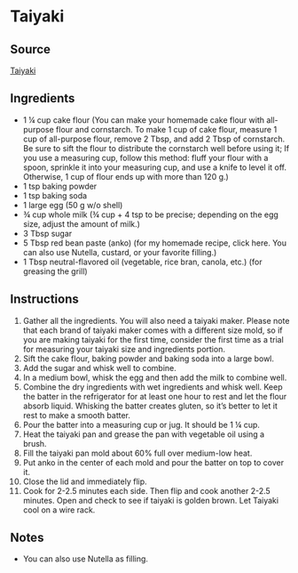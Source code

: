 # Taiyaki

## Source
[Taiyaki](https://www.justonecookbook.com/taiyaki/)

## Ingredients
- 1 ¼ cup cake flour (You can make your homemade cake flour with all-purpose flour and cornstarch. To make 1 cup of cake flour, measure 1 cup of all-purpose flour, remove 2 Tbsp, and add 2 Tbsp of cornstarch. Be sure to sift the flour to distribute the cornstarch well before using it; If you use a measuring cup, follow this method: fluff your flour with a spoon, sprinkle it into your measuring cup, and use a knife to level it off. Otherwise, 1 cup of flour ends up with more than 120 g.)
- 1 tsp baking powder
- 1 tsp baking soda
- 1 large egg (50 g w/o shell)
- ¾ cup whole milk (¾ cup + 4 tsp to be precise; depending on the egg size, adjust the amount of milk.)
- 3 Tbsp sugar
- 5 Tbsp red bean paste (anko) (for my homemade recipe, click here. You can also use Nutella, custard, or your favorite filling.)
- 1 Tbsp neutral-flavored oil (vegetable, rice bran, canola, etc.) (for greasing the grill)

## Instructions
1. Gather all the ingredients. You will also need a taiyaki maker. Please note that each brand of taiyaki maker comes with a different size mold, so if you are making taiyaki for the first time, consider the first time as a trial for measuring your taiyaki size and ingredients portion.
2. Sift the cake flour, baking powder and baking soda into a large bowl.
3. Add the sugar and whisk well to combine.
4. In a medium bowl, whisk the egg and then add the milk to combine well.
5. Combine the dry ingredients with wet ingredients and whisk well. Keep the batter in the refrigerator for at least one hour to rest and let the flour absorb liquid. Whisking the batter creates gluten, so it’s better to let it rest to make a smooth batter.
6. Pour the batter into a measuring cup or jug. It should be 1 ¼ cup.
7. Heat the taiyaki pan and grease the pan with vegetable oil using a brush.
8. Fill the taiyaki pan mold about 60% full over medium-low heat.
9. Put anko in the center of each mold and pour the batter on top to cover it.
10. Close the lid and immediately flip.
11. Cook for 2-2.5 minutes each side. Then flip and cook another 2-2.5 minutes. Open and check to see if taiyaki is golden brown. Let Taiyaki cool on a wire rack.

## Notes
- You can also use Nutella as filling.